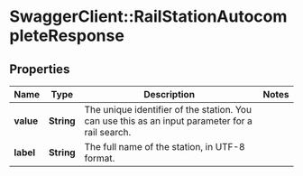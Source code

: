 # SwaggerClient::RailStationAutocompleteResponse

## Properties
Name | Type | Description | Notes
------------ | ------------- | ------------- | -------------
**value** | **String** | The unique identifier of the station. You can use this as an input parameter for a rail search. | 
**label** | **String** | The full name of the station, in UTF-8 format. | 


